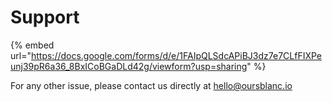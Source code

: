 # Support

{% embed url="https://docs.google.com/forms/d/e/1FAIpQLSdcAPiBJ3dz7e7CLfFIXPeunj39pR6a36_8BxICoBGaDLd42g/viewform?usp=sharing" %}

For any other issue, please contact us directly at hello@oursblanc.io



